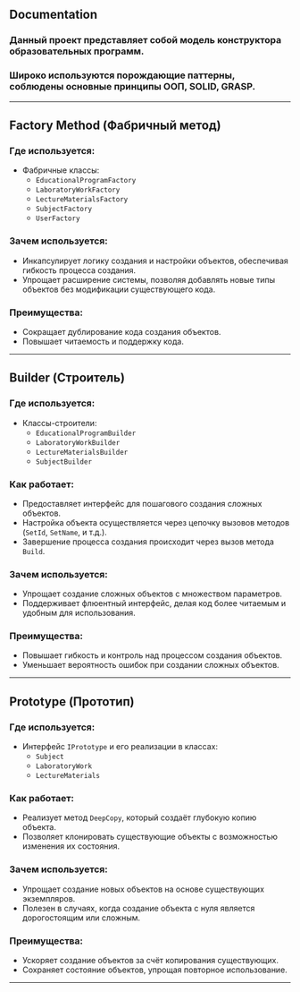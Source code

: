 ## Documentation
### Данный проект представляет собой модель конструктора образовательных программ.
### Широко используются порождающие паттерны, соблюдены основные принципы ООП, SOLID, GRASP.
---

## **Factory Method (Фабричный метод)**

### **Где используется:**
- Фабричные классы:
  - `EducationalProgramFactory`
  - `LaboratoryWorkFactory`
  - `LectureMaterialsFactory`
  - `SubjectFactory`
  - `UserFactory`

### **Зачем используется:**
- Инкапсулирует логику создания и настройки объектов, обеспечивая гибкость процесса создания.
- Упрощает расширение системы, позволяя добавлять новые типы объектов без модификации существующего кода.

### **Преимущества:**
- Сокращает дублирование кода создания объектов.
- Повышает читаемость и поддержку кода.

---

## **Builder (Строитель)**

### **Где используется:**
- Классы-строители:
  - `EducationalProgramBuilder`
  - `LaboratoryWorkBuilder`
  - `LectureMaterialsBuilder`
  - `SubjectBuilder`

### **Как работает:**
- Предоставляет интерфейс для пошагового создания сложных объектов.
- Настройка объекта осуществляется через цепочку вызовов методов (`SetId`, `SetName`, и т.д.).
- Завершение процесса создания происходит через вызов метода `Build`.

### **Зачем используется:**
- Упрощает создание сложных объектов с множеством параметров.
- Поддерживает флюентный интерфейс, делая код более читаемым и удобным для использования.

### **Преимущества:**
- Повышает гибкость и контроль над процессом создания объектов.
- Уменьшает вероятность ошибок при создании сложных объектов.

---

## **Prototype (Прототип)**

### **Где используется:**
- Интерфейс `IPrototype` и его реализации в классах:
  - `Subject`
  - `LaboratoryWork`
  - `LectureMaterials`

### **Как работает:**
- Реализует метод `DeepCopy`, который создаёт глубокую копию объекта.
- Позволяет клонировать существующие объекты с возможностью изменения их состояния.

### **Зачем используется:**
- Упрощает создание новых объектов на основе существующих экземпляров.
- Полезен в случаях, когда создание объекта с нуля является дорогостоящим или сложным.

### **Преимущества:**
- Ускоряет создание объектов за счёт копирования существующих.
- Сохраняет состояние объектов, упрощая повторное использование.

---
